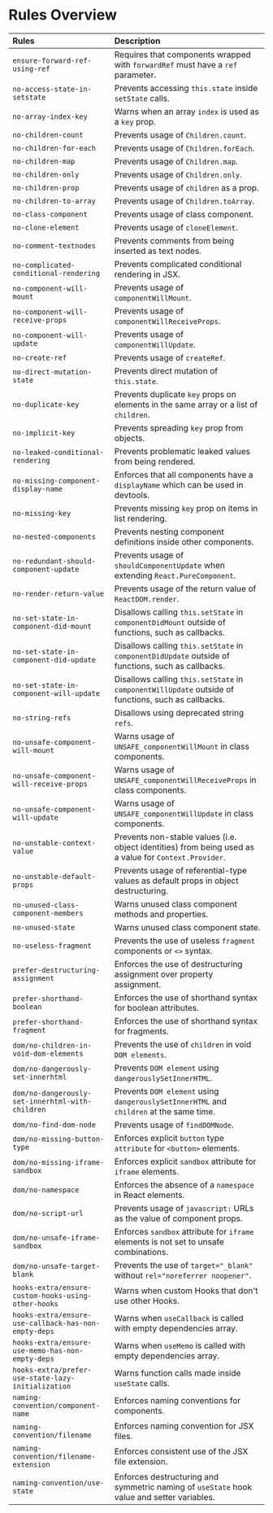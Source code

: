 # Rules Overview

| Rules                                                | Description                                                                                            |
| :--------------------------------------------------- | :----------------------------------------------------------------------------------------------------- |
| `ensure-forward-ref-using-ref`                       | Requires that components wrapped with `forwardRef` must have a `ref` parameter.                        |
| `no-access-state-in-setstate`                        | Prevents accessing `this.state` inside `setState` calls.                                               |
| `no-array-index-key`                                 | Warns when an array `index` is used as a `key` prop.                                                   |
| `no-children-count`                                  | Prevents usage of `Children.count`.                                                                    |
| `no-children-for-each`                               | Prevents usage of `Children.forEach`.                                                                  |
| `no-children-map`                                    | Prevents usage of `Children.map`.                                                                      |
| `no-children-only`                                   | Prevents usage of `Children.only`.                                                                     |
| `no-children-prop`                                   | Prevents usage of `children` as a prop.                                                                |
| `no-children-to-array`                               | Prevents usage of `Children.toArray`.                                                                  |
| `no-class-component`                                 | Prevents usage of class component.                                                                     |
| `no-clone-element`                                   | Prevents usage of `cloneElement`.                                                                      |
| `no-comment-textnodes`                               | Prevents comments from being inserted as text nodes.                                                   |
| `no-complicated-conditional-rendering`               | Prevents complicated conditional rendering in JSX.                                                     |
| `no-component-will-mount`                            | Prevents usage of `componentWillMount`.                                                                |
| `no-component-will-receive-props`                    | Prevents usage of `componentWillReceiveProps`.                                                         |
| `no-component-will-update`                           | Prevents usage of `componentWillUpdate`.                                                               |
| `no-create-ref`                                      | Prevents usage of `createRef`.                                                                         |
| `no-direct-mutation-state`                           | Prevents direct mutation of `this.state`.                                                              |
| `no-duplicate-key`                                   | Prevents duplicate `key` props on elements in the same array or a list of `children`.                  |
| `no-implicit-key`                                    | Prevents spreading `key` prop from objects.                                                            |
| `no-leaked-conditional-rendering`                    | Prevents problematic leaked values from being rendered.                                                |
| `no-missing-component-display-name`                  | Enforces that all components have a `displayName` which can be used in devtools.                       |
| `no-missing-key`                                     | Prevents missing `key` prop on items in list rendering.                                                |
| `no-nested-components`                               | Prevents nesting component definitions inside other components.                                        |
| `no-redundant-should-component-update`               | Prevents usage of `shouldComponentUpdate` when extending `React.PureComponent`.                        |
| `no-render-return-value`                             | Prevents usage of the return value of `ReactDOM.render`.                                               |
| `no-set-state-in-component-did-mount`                | Disallows calling `this.setState` in `componentDidMount` outside of functions, such as callbacks.      |
| `no-set-state-in-component-did-update`               | Disallows calling `this.setState` in `componentDidUpdate` outside of functions, such as callbacks.     |
| `no-set-state-in-component-will-update`              | Disallows calling `this.setState` in `componentWillUpdate` outside of functions, such as callbacks.    |
| `no-string-refs`                                     | Disallows using deprecated string `refs`.                                                              |
| `no-unsafe-component-will-mount`                     | Warns usage of `UNSAFE_componentWillMount` in class components.                                        |
| `no-unsafe-component-will-receive-props`             | Warns usage of `UNSAFE_componentWillReceiveProps` in class components.                                 |
| `no-unsafe-component-will-update`                    | Warns usage of `UNSAFE_componentWillUpdate` in class components.                                       |
| `no-unstable-context-value`                          | Prevents non-stable values (i.e. object identities) from being used as a value for `Context.Provider`. |
| `no-unstable-default-props`                          | Prevents usage of referential-type values as default props in object destructuring.                    |
| `no-unused-class-component-members`                  | Warns unused class component methods and properties.                                                   |
| `no-unused-state`                                    | Warns unused class component state.                                                                    |
| `no-useless-fragment`                                | Prevents the use of useless `fragment` components or `<>` syntax.                                      |
| `prefer-destructuring-assignment`                    | Enforces the use of destructuring assignment over property assignment.                                 |
| `prefer-shorthand-boolean`                           | Enforces the use of shorthand syntax for boolean attributes.                                           |
| `prefer-shorthand-fragment`                          | Enforces the use of shorthand syntax for fragments.                                                    |
| `dom/no-children-in-void-dom-elements`               | Prevents the use of `children` in void `DOM elements`.                                                 |
| `dom/no-dangerously-set-innerhtml`                   | Prevents `DOM element` using `dangerouslySetInnerHTML`.                                                |
| `dom/no-dangerously-set-innerhtml-with-children`     | Prevents `DOM element` using `dangerouslySetInnerHTML` and `children` at the same time.                |
| `dom/no-find-dom-node`                               | Prevents usage of `findDOMNode`.                                                                       |
| `dom/no-missing-button-type`                         | Enforces explicit `button` type `attribute` for `<button>` elements.                                   |
| `dom/no-missing-iframe-sandbox`                      | Enforces explicit `sandbox` attribute for `iframe` elements.                                           |
| `dom/no-namespace`                                   | Enforces the absence of a `namespace` in React elements.                                               |
| `dom/no-script-url`                                  | Prevents usage of `javascript:` URLs as the value of component props.                                  |
| `dom/no-unsafe-iframe-sandbox`                       | Enforces `sandbox` attribute for `iframe` elements is not set to unsafe combinations.                  |
| `dom/no-unsafe-target-blank`                         | Prevents the use of `target="_blank"` without `rel="noreferrer noopener"`.                             |
| `hooks-extra/ensure-custom-hooks-using-other-hooks`  | Warns when custom Hooks that don't use other Hooks.                                                    |
| `hooks-extra/ensure-use-callback-has-non-empty-deps` | Warns when `useCallback` is called with empty dependencies array.                                      |
| `hooks-extra/ensure-use-memo-has-non-empty-deps`     | Warns when `useMemo` is called with empty dependencies array.                                          |
| `hooks-extra/prefer-use-state-lazy-initialization`   | Warns function calls made inside `useState` calls.                                                     |
| `naming-convention/component-name`                   | Enforces naming conventions for components.                                                            |
| `naming-convention/filename`                         | Enforces naming convention for JSX files.                                                              |
| `naming-convention/filename-extension`               | Enforces consistent use of the JSX file extension.                                                     |
| `naming-convention/use-state`                        | Enforces destructuring and symmetric naming of `useState` hook value and setter variables.             |
